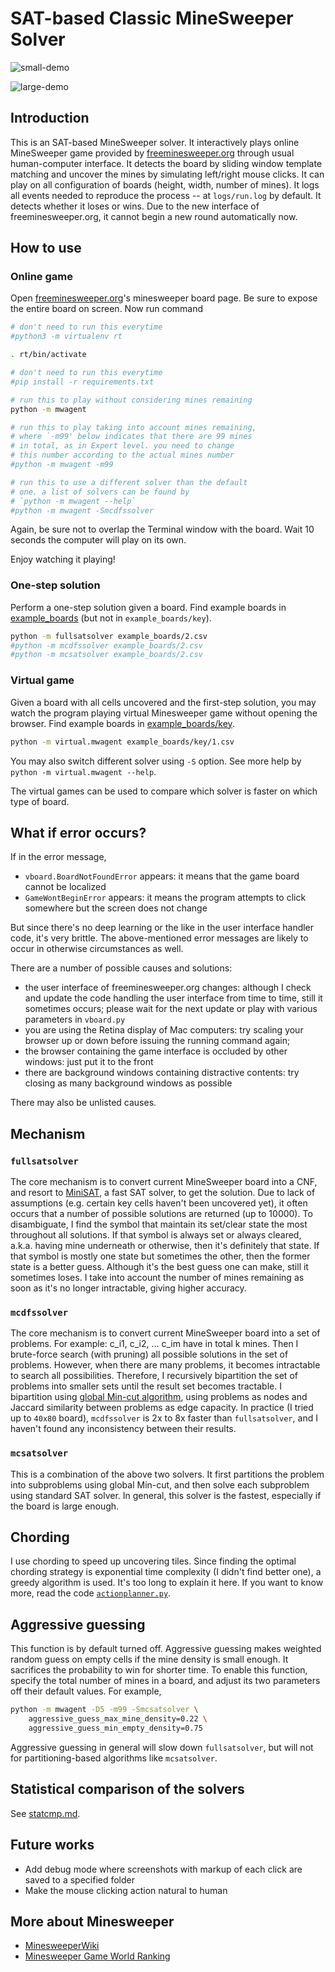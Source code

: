 # SAT-based Classic MineSweeper Solver

![small-demo](demo/small.gif)

![large-demo](demo/large.gif)

## Introduction

This is an SAT-based MineSweeper solver.
It interactively plays online MineSweeper game provided by [freeminesweeper.org](https://freeminesweeper.org) through usual human-computer interface.
It detects the board by sliding window template matching and uncover the mines by simulating left/right mouse clicks.
It can play on all configuration of boards (height, width, number of mines).
It logs all events needed to reproduce the process -- at `logs/run.log` by default.
It detects whether it loses or wins.
Due to the new interface of freeminesweeper.org, it cannot begin a new round automatically now.

## How to use

### Online game

Open [freeminesweeper.org](https://freeminesweeper.org)'s minesweeper board page.
Be sure to expose the entire board on screen.
Now run command

```bash
# don't need to run this everytime
#python3 -m virtualenv rt

. rt/bin/activate

# don't need to run this everytime
#pip install -r requirements.txt

# run this to play without considering mines remaining
python -m mwagent

# run this to play taking into account mines remaining,
# where `-m99' below indicates that there are 99 mines
# in total, as in Expert level. you need to change
# this number according to the actual mines number
#python -m mwagent -m99

# run this to use a different solver than the default
# one. a list of solvers can be found by
# `python -m mwagent --help`
#python -m mwagent -Smcdfssolver
```

Again, be sure not to overlap the Terminal window with the board.
Wait 10 seconds the computer will play on its own.

Enjoy watching it playing!

### One-step solution

Perform a one-step solution given a board.
Find example boards in [example\_boards](example_boards) (but not in `example_boards/key`).

```bash
python -m fullsatsolver example_boards/2.csv
#python -m mcdfssolver example_boards/2.csv
#python -m mcsatsolver example_boards/2.csv
```

### Virtual game

Given a board with all cells uncovered and the first-step solution, you may watch the program playing virtual Minesweeper game without opening the browser.
Find example boards in [example\_boards/key](example_boards/key).

```bash
python -m virtual.mwagent example_boards/key/1.csv
```

You may also switch different solver using `-S` option.
See more help by `python -m virtual.mwagent --help`.

The virtual games can be used to compare which solver is faster on which type of board.

## What if error occurs?

If in the error message,

- `vboard.BoardNotFoundError` appears:
  it means that the game board cannot be localized
- `GameWontBeginError` appears:
  it means the program attempts to click somewhere but the screen does not change

But since there's no deep learning or the like in the user interface handler code, it's very brittle.
The above-mentioned error messages are likely to occur in otherwise circumstances as well.

There are a number of possible causes and solutions:

- the user interface of freeminesweeper.org changes:
  although I check and update the code handling the user interface from time to time, still it sometimes occurs;
  please wait for the next update or play with various parameters in `vboard.py`
- you are using the Retina display of Mac computers:
  try scaling your browser up or down before issuing the running command again;
- the browser containing the game interface is occluded by other windows:
  just put it to the front
- there are background windows containing distractive contents:
  try closing as many background windows as possible

There may also be unlisted causes.

## Mechanism

### `fullsatsolver`

The core mechanism is to convert current MineSweeper board into a CNF, and resort to [MiniSAT](http://minisat.se/), a fast SAT solver, to get the solution.
Due to lack of assumptions (e.g. certain key cells haven't been uncovered yet), it often occurs that a number of possible solutions are returned (up to 10000).
To disambiguate, I find the symbol that maintain its set/clear state the most throughout all solutions.
If that symbol is always set or always cleared, a.k.a. having mine underneath or otherwise, then it's definitely that state.
If that symbol is mostly one state but sometimes the other, then the former state is a better guess.
Although it's the best guess one can make, still it sometimes loses.
I take into account the number of mines remaining as soon as it's no longer intractable, giving higher accuracy.

### `mcdfssolver`

The core mechanism is to convert current MineSweeper board into a set of problems.
For example: c\_i1, c\_i2, ... c\_im have in total k mines.
Then I brute-force search (with pruning) all possible solutions in the set of problems.
However, when there are many problems, it becomes intractable to search all possibilities.
Therefore, I recursively bipartition the set of problems into smaller sets until the result set becomes tractable.
I bipartition using [global Min-cut algorithm](https://stanford.edu/~rezab/classes/cme305/W14/Notes/4.pdf), using problems as nodes and Jaccard similarity between problems as edge capacity.
In practice (I tried up to `40x80` board), `mcdfssolver` is 2x to 8x faster than `fullsatsolver`, and I haven't found any inconsistency between their results.

### `mcsatsolver`

This is a combination of the above two solvers.
It first partitions the problem into subproblems using global Min-cut, and then solve each subproblem using standard SAT solver.
In general, this solver is the fastest, especially if the board is large enough.

## Chording

I use chording to speed up uncovering tiles.
Since finding the optimal chording strategy is exponential time complexity (I didn't find better one), a greedy algorithm is used.
It's too long to explain it here.
If you want to know more, read the code [`actionplanner.py`](./actionplanner.py).

## Aggressive guessing

This function is by default turned off.
Aggressive guessing makes weighted random guess on empty cells if the mine density is small enough.
It sacrifices the probability to win for shorter time.
To enable this function, specify the total number of mines in a board, and adjust its two parameters off their default values.
For example,

```bash
python -m mwagent -D5 -m99 -Smcsatsolver \
    aggressive_guess_max_mine_density=0.22 \
    aggressive_guess_min_empty_density=0.75
```

Aggressive guessing in general will slow down `fullsatsolver`, but will not for partitioning-based algorithms like `mcsatsolver`.

## Statistical comparison of the solvers

See [statcmp.md](runs/statcmp.md).

## Future works

- Add debug mode where screenshots with markup of each click are saved to a specified folder
- Make the mouse clicking action natural to human

## More about Minesweeper

- [MinesweeperWiki](https://minesweepergame.com/website/authoritative-minesweeper/wiki/Main_Page)
- [Minesweeper Game World Ranking](http://www.minesweeper.info/worldranking.php?ranking=1&utm_source=wechat_session&utm_medium=social&utm_oi=971045615085588480)
